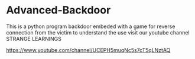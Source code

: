 # Advanced-Backdoor
This is a python program backdoor embeded with a game for reverse connection from the victim to understand the use visit our youtube channel STRANGE LEARNINGS 


https://www.youtube.com/channel/UCEPH5muqNc5s7cT5qLNztAQ
